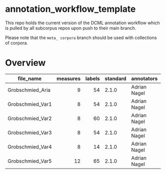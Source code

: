 # annotation_workflow_template

This repo holds the current version of the DCML annotation workflow which is pulled by all subcorpus repos upon push to their main branch. 

Please note that the `meta_ corpora` branch should be used with collections of corpora.


# Overview
|   file_name    |measures|labels|standard| annotators |reviewers|
|----------------|-------:|-----:|--------|------------|---------|
|Grobschmied_Aria|       9|    54|2.1.0   |Adrian Nagel|         |
|Grobschmied_Var1|       8|    54|2.1.0   |Adrian Nagel|         |
|Grobschmied_Var2|       8|    60|2.1.0   |Adrian Nagel|         |
|Grobschmied_Var3|       8|    54|2.1.0   |Adrian Nagel|         |
|Grobschmied_Var4|       8|    14|2.1.0   |Adrian Nagel|         |
|Grobschmied_Var5|      12|    65|2.1.0   |Adrian Nagel|         |
